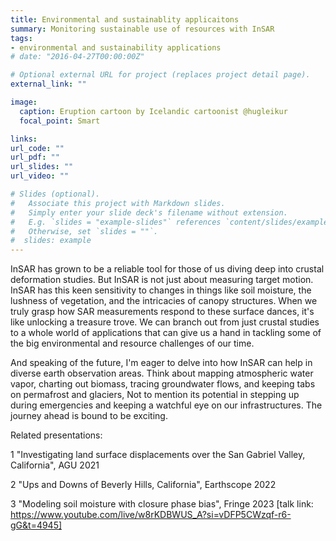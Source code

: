 ```yaml
---
title: Environmental and sustainablity applicaitons
summary: Monitoring sustainable use of resources with InSAR
tags:
- environmental and sustainability applications
# date: "2016-04-27T00:00:00Z"

# Optional external URL for project (replaces project detail page).
external_link: ""

image:
  caption: Eruption cartoon by Icelandic cartoonist @hugleikur
  focal_point: Smart

links:
url_code: ""
url_pdf: ""
url_slides: ""
url_video: ""

# Slides (optional).
#   Associate this project with Markdown slides.
#   Simply enter your slide deck's filename without extension.
#   E.g. `slides = "example-slides"` references `content/slides/example-slides.md`.
#   Otherwise, set `slides = ""`.
#  slides: example
---
```


InSAR has grown to be a reliable tool for those of us diving deep into crustal deformation studies. But InSAR is not just about measuring target motion. InSAR has this keen sensitivity to changes in things like soil moisture, the lushness of vegetation, and the intricacies of canopy structures. When we truly grasp how SAR measurements respond to these surface dances, it's like unlocking a treasure trove. We can branch out from just crustal studies to a whole world of applications that can give us a hand in tackling some of the big environmental and resource challenges of our time.


And speaking of the future, I'm  eager to delve into how InSAR can help in diverse earth observation areas. Think about mapping atmospheric water vapor, charting out biomass, tracing groundwater flows, and keeping tabs on permafrost and glaciers, Not to mention its potential in stepping up during emergencies and keeping a watchful eye on our infrastructures. The journey ahead is bound to be exciting.

Related presentations:

1 "Investigating land surface displacements over the San Gabriel Valley, California", AGU 2021

2 "Ups and Downs of Beverly Hills, California", Earthscope 2022

3 "Modeling soil moisture with closure phase bias", Fringe 2023 [talk link: https://www.youtube.com/live/w8rKDBWUS_A?si=vDFP5CWzqf-r6-gG&t=4945]





